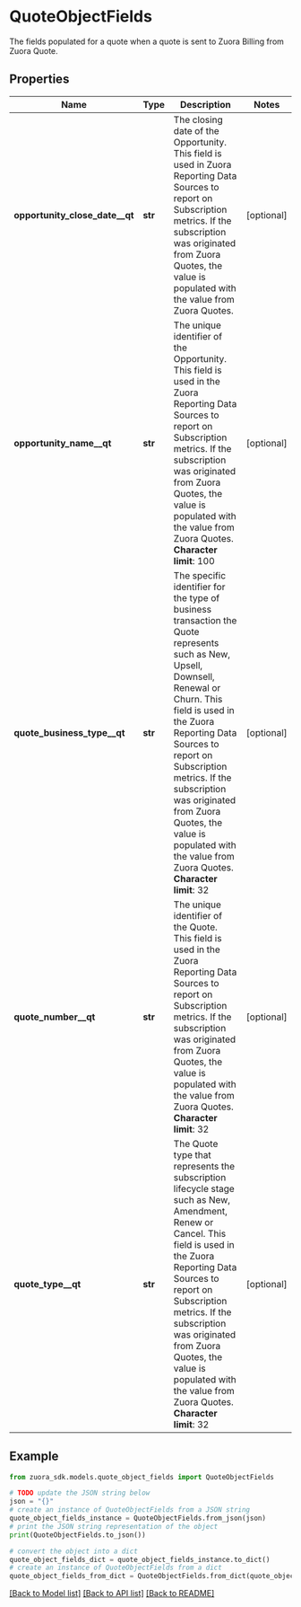 # QuoteObjectFields

The fields populated for a quote when a quote is sent to Zuora Billing from Zuora Quote.

## Properties

Name | Type | Description | Notes
------------ | ------------- | ------------- | -------------
**opportunity_close_date__qt** | **str** | The closing date of the Opportunity.   This field is used in Zuora Reporting Data Sources to report on Subscription metrics.   If the subscription was originated from Zuora Quotes, the value is populated with the value from Zuora Quotes. | [optional] 
**opportunity_name__qt** | **str** | The unique identifier of the Opportunity.    This field is used in the Zuora Reporting Data Sources to report on Subscription metrics.   If the subscription was originated from Zuora Quotes, the value is populated with the value from Zuora Quotes.   **Character limit**: 100 | [optional] 
**quote_business_type__qt** | **str** | The specific identifier for the type of business transaction the Quote represents such as New, Upsell, Downsell, Renewal or Churn.   This field is used in the Zuora Reporting Data Sources to report on Subscription metrics.   If the subscription was originated from Zuora Quotes, the value is populated with the value from Zuora Quotes.   **Character limit**: 32 | [optional] 
**quote_number__qt** | **str** | The unique identifier of the Quote.   This field is used in the Zuora Reporting Data Sources to report on Subscription metrics.   If the subscription was originated from Zuora Quotes, the value is populated with the value from Zuora Quotes.   **Character limit**: 32 | [optional] 
**quote_type__qt** | **str** | The Quote type that represents the subscription lifecycle stage such as New, Amendment, Renew or Cancel.   This field is used in the Zuora Reporting Data Sources to report on Subscription metrics.   If the subscription was originated from Zuora Quotes, the value is populated with the value from Zuora Quotes.   **Character limit**: 32 | [optional] 

## Example

```python
from zuora_sdk.models.quote_object_fields import QuoteObjectFields

# TODO update the JSON string below
json = "{}"
# create an instance of QuoteObjectFields from a JSON string
quote_object_fields_instance = QuoteObjectFields.from_json(json)
# print the JSON string representation of the object
print(QuoteObjectFields.to_json())

# convert the object into a dict
quote_object_fields_dict = quote_object_fields_instance.to_dict()
# create an instance of QuoteObjectFields from a dict
quote_object_fields_from_dict = QuoteObjectFields.from_dict(quote_object_fields_dict)
```
[[Back to Model list]](../README.md#documentation-for-models) [[Back to API list]](../README.md#documentation-for-api-endpoints) [[Back to README]](../README.md)


